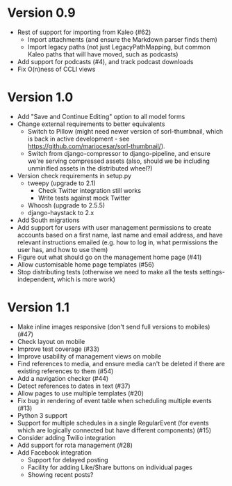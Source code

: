 Version 0.9
===========

- Rest of support for importing from Kaleo (#62)
  - Import attachments (and ensure the Markdown parser finds them)
  - Import legacy paths (not just LegacyPathMapping, but common Kaleo
    paths that will have moved, such as podcasts)
- Add support for podcasts (#4), and track podcast downloads
- Fix O(n)ness of CCLI views

Version 1.0
===========

- Add "Save and Continue Editing" option to all model forms
- Change external requirements to better equivalents
  - Switch to Pillow (might need newer version of sorl-thumbnail,
    which is back in active development - see
    https://github.com/mariocesar/sorl-thumbnail/).
  - Switch from django-compressor to django-pipeline, and ensure we're
    serving compressed assets (also, should we be including unminified
    assets in the distributed wheel?)
- Version check requirements in setup.py
  - tweepy (upgrade to 2.1)
    - Check Twitter integration still works
    - Write tests against mock Twitter
  - Whoosh (upgrade to 2.5.5)
  - django-haystack to 2.x
- Add South migrations
- Add support for users with user management permissions to create
  accounts based on a first name, last name and email address, and
  have relevant instructions emailed (e.g. how to log in, what
  permissions the user has, and how to use them)
- Figure out what should go on the management home page (#41)
- Allow customisable home page templates (#56)
- Stop distributing tests (otherwise we need to make all the tests
  settings-independent, which is more work)

Version 1.1
===========

- Make inline images responsive (don't send full versions to mobiles)
  (#47)
- Check layout on mobile
- Improve test coverage (#33)
- Improve usability of management views on mobile
- Find references to media, and ensure media can't be deleted if there
  are existing references to them (#54)
- Add a navigation checker (#44)
- Detect references to dates in text (#37)
- Allow pages to use multiple templates (#20)
- Fix bug in rendering of event table when scheduling multiple events
  (#13)
- Python 3 support
- Support for multiple schedules in a single RegularEvent (for events
  which are logically connected but have different components) (#15)
- Consider adding Twilio integration
- Add support for rota management (#28)
- Add Facebook integration
  - Support for delayed posting
  - Facility for adding Like/Share buttons on individual pages
  - Showing recent posts?
